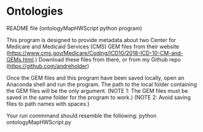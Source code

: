 # Ontologies
README file (ontologyMapHWScript python program)

This program is designed to provide metadata about two Center for Medicare and Medicaid Services (CMS) GEM files from their website (https://www.cms.gov/Medicare/Coding/ICD10/2018-ICD-10-CM-and-GEMs.html.)
Download these files from there, or from my Github repo (https://github.com/andreholder)

Once the GEM files and this program have been saved locally, open an Anaconda shell and run the program. The path to the local folder containing the GEM files will be the only argument. 
(NOTE 1: The GEM files must be saved in the same folder for the program to work.)
(NOTE 2: Avoid saving files to path names with spaces.)

Your run commmand should resemble the following: python ontologyMapHWScript.py <path to the gemfile>
